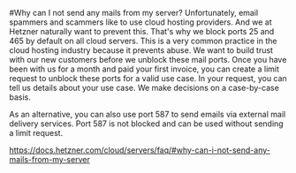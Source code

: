 #Why can I not send any mails from my server?
Unfortunately, email spammers and scammers like to use cloud hosting providers. And we at Hetzner naturally want to prevent this. That's why we block ports 25 and 465 by default on all cloud servers. This is a very common practice in the cloud hosting industry because it prevents abuse. We want to build trust with our new customers before we unblock these mail ports. Once you have been with us for a month and paid your first invoice, you can create a limit request to unblock these ports for a valid use case. In your request, you can tell us details about your use case. We make decisions on a case-by-case basis.

As an alternative, you can also use port 587 to send emails via external mail delivery services. Port 587 is not blocked and can be used without sending a limit request.

https://docs.hetzner.com/cloud/servers/faq/#why-can-i-not-send-any-mails-from-my-server